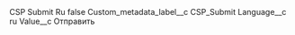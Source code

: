 <?xml version="1.0" encoding="UTF-8"?>
<CustomMetadata xmlns="http://soap.sforce.com/2006/04/metadata" xmlns:xsi="http://www.w3.org/2001/XMLSchema-instance" xmlns:xsd="http://www.w3.org/2001/XMLSchema">
    <label>CSP Submit Ru</label>
    <protected>false</protected>
    <values>
        <field>Custom_metadata_label__c</field>
        <value xsi:type="xsd:string">CSP_Submit</value>
    </values>
    <values>
        <field>Language__c</field>
        <value xsi:type="xsd:string">ru</value>
    </values>
    <values>
        <field>Value__c</field>
        <value xsi:type="xsd:string">Отправить</value>
    </values>
</CustomMetadata>
